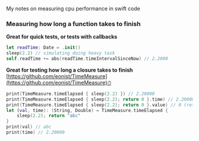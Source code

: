 My notes on measuring cpu performance in swift code<!--more-->

### Measuring how long a function takes to finish

**Great for quick tests, or tests with callbacks**
```swift
let readTime: Date = .init()
sleep(2.2) // simulating doing heavy task
self.readTime += abs(readTime.timeIntervalSinceNow) // 2.2000
```

**Great for testing how long a closure takes to finish**
[https://github.com/eonist/TimeMeasure](https://github.com/eonist/TimeMeasure)⏱
```swift
print(TimeMeasure.timeElapsed { sleep(2.2) }) // 2.20000
print(TimeMeasure.timeElapsed { sleep(2.2); return 0 }.time) // 2.20000
print(TimeMeasure.timeElapsed { sleep(2.2); return 0 }.value) // 0 (retrieves the value)
let (val, time): (String, Double) = TimeMeasure.timeElapsed {
	sleep(2.2); return "abc"
}
print(val) // abc
print(time) // 2.20000
```
